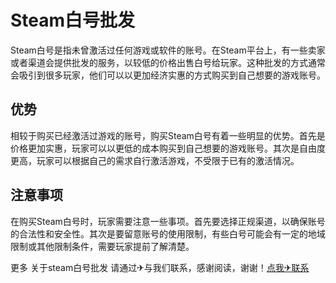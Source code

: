 # Steam白号批发

Steam白号是指未曾激活过任何游戏或软件的账号。在Steam平台上，有一些卖家或者渠道会提供批发的服务，以较低的价格出售白号给玩家。这种批发的方式通常会吸引到很多玩家，他们可以以更加经济实惠的方式购买到自己想要的游戏账号。

## 优势

相较于购买已经激活过游戏的账号，购买Steam白号有着一些明显的优势。首先是价格更加实惠，玩家可以以更低的成本购买到自己想要的游戏账号。其次是自由度更高，玩家可以根据自己的需求自行激活游戏，不受限于已有的激活情况。

## 注意事项

在购买Steam白号时，玩家需要注意一些事项。首先要选择正规渠道，以确保账号的合法性和安全性。其次是要留意账号的使用限制，有些白号可能会有一定的地域限制或其他限制条件，需要玩家提前了解清楚。

更多 关于steam白号批发 请通过✈与我们联系，感谢阅读，谢谢！[点我✈联系](https://c.k02.cc)